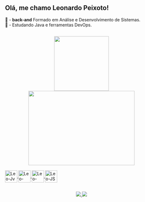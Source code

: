 ## Olá, me chamo Leonardo Peixoto!
  🤔 - <strong>back-and</strong> Formado em Análise e Desenvolvimento de Sistemas.<br>
  🌱 - Estudando Java e ferramentas DevOps.
  ##
  
<div align = center>
  <a href="https://github.com/souzapeixoto1">
  <img height="180" src="https://github-readme-stats.vercel.app/api?username=souzapeixoto1&theme=tokyonight&show_icons=true"/>
  <img height="245" width="350" src="https://github-readme-stats.vercel.app/api/top-langs/?username=souzapeixoto1&hide=html&layout=compact&theme=tokyonight"/>
 </div>
  
  <div style="display: inline_block"><br>
    <img align="center" alt="Leo-Jv" height="40" src="https://cdn.jsdelivr.net/gh/devicons/devicon/icons/java/java-original.svg"/>
    <img align="center" alt="Leo-CSS" height="40" src="https://cdn.jsdelivr.net/gh/devicons/devicon/icons/css3/css3-original-wordmark.svg"/>
    <img align="center" alt="Leo-HTML" height="40" src="https://cdn.jsdelivr.net/gh/devicons/devicon/icons/html5/html5-original-wordmark.svg"/>
    <img align="center" alt="Leo-JS" height="40" src="https://cdn.jsdelivr.net/gh/devicons/devicon/icons/javascript/javascript-original.svg"
    <img align="center" alt="Leo-SPRING" height="50" src="https://cdn.jsdelivr.net/gh/devicons/devicon/icons/spring/spring-original-wordmark.svg"/>
    
  </div>
 
  ##
  
<div align = center>
  <a href="https://www.linkedin.com/in/lsouzaz/" alt="Linkedin">
  <img src="https://img.shields.io/badge/LinkedIn-0077B5?style=for-the-badge&logo=linkedin&logoColor=white=LINK-DO-SEU-LINKEDIN" />
  <a href="https://www.instagram.com/thesouzaz/" target="_blank"><img src="https://img.shields.io/badge/-Instagram-%23E4405F?style=for-the-badge&logo=instagram&logoColor=white" target="_blank">
 </div>
  

   


  
  
  

